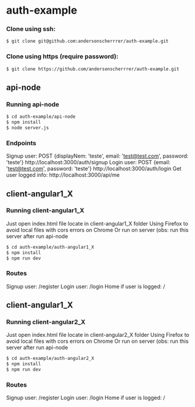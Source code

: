 # auth-example

### Clone using ssh:
```sh
$ git clone git@github.com:andersonscherrrer/auth-example.git
```
### Clone using https (require password):
```sh
$ git clone https://github.com/andersonscherrrer/auth-example.git
```

## api-node

### Running api-node
```sh
$ cd auth-example/api-node
$ npm install
$ node server.js
```
### Endpoints
Signup user: POST {displayNem: 'teste', email: 'test@test.com', password: 'teste'} http://localhost:3000/auth/signup
Login user: POST {email: 'test@test.com', password: 'teste'} http://localhost:3000/auth/login
Get user logged info: http://localhost:3000/api/me

## client-angular1_X

### Running client-angular1_X
Just open index.html file locate in client-angular1_X folder 
Using Firefox to avoid local files with cors errors on Chrome
Or run on server (obs: run this server after run api-node
```sh
$ cd auth-example/auth-angular1_X
$ npm install
$ npm run dev
```

### Routes
Signup user: /register
Login user: /login
Home if user is logged: /

## client-angular1_X

### Running client-angular2_X
Just open index.html file locate in client-angular2_X folder 
Using Firefox to avoid local files with cors errors on Chrome
Or run on server (obs: run this server after run api-node
```sh
$ cd auth-example/auth-angular2_X
$ npm install
$ npm run dev
```

### Routes
Signup user: /register
Login user: /login
Home if user is logged: /
